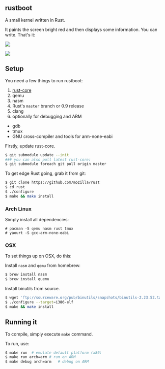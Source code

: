 rustboot
--------
A small kernel written in Rust.

It paints the screen bright red and then displays some information. You can write. That's it:

![](http://i.imgur.com/XW8PUlM.png)

![](http://i.imgur.com/3cHXx2D.png)

## Setup

You need a few things to run rustboot:

1. [rust-core](https://github.com/thestinger/rust-core)
2. qemu
3. nasm
4. Rust's `master` branch or 0.9 release
5. clang
6. optionally for debugging and ARM
  * gdb
  * tmux
  * GNU cross-compiler and tools for arm-none-eabi

Firstly, update rust-core.

```bash
$ git submodule update --init
### you can also pull latest rust-core:
$ git submodule foreach git pull origin master
```

To get edge Rust going, grab it from git:

```bash
$ git clone https://github.com/mozilla/rust
$ cd rust
$ ./configure
$ make && make install
```

### Arch Linux

Simply install all dependencies:
```
# pacman -S qemu nasm rust tmux
# yaourt -S gcc-arm-none-eabi
```

### OSX

To set things up on OSX, do this:

Install `nasm` and `qemu` from homebrew:

```bash
$ brew install nasm
$ brew install quemu
```

Install binutils from source.

```bash
$ wget 'ftp://sourceware.org/pub/binutils/snapshots/binutils-2.23.52.tar.bz2'
$ ./configure --target=i386-elf
$ make && make install
```

## Running it

To compile, simply execute `make` command.

To run, use:
```bash
$ make run	# emulate default platform (x86)
$ make run arch=arm	# run on ARM
$ make debug arch=arm	# debug on ARM
```
